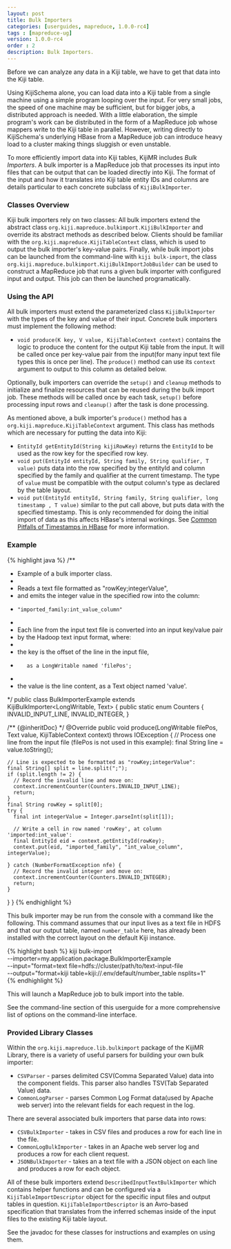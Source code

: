 ```yaml
---
layout: post
title: Bulk Importers
categories: [userguides, mapreduce, 1.0.0-rc4]
tags : [mapreduce-ug]
version: 1.0.0-rc4
order : 2
description: Bulk Importers.
---
```


Before we can analyze any data in a Kiji table, we have to get that data into the Kiji table.

Using KijiSchema alone, you can load data into a Kiji table from a single machine using a simple program looping over the input. For very small jobs, the speed of one machine may be sufficient, but for bigger jobs, a distributed approach is needed. With a little elaboration, the simple program's work can be distributed in the form of a MapReduce job whose mappers write to the Kiji table in parallel. However, writing directly to KijiSchema's underlying HBase from a MapReduce job can introduce heavy load to a cluster making things sluggish or even unstable.

To more efficiently import data into Kiji tables, KijiMR includes _Bulk Importers_. A bulk importer is a MapReduce job that processes its input into files that can be output that can be loaded directly into Kiji. The format of the input and how it translates into Kiji table entity IDs and columns are details particular to each concrete subclass of `KijiBulkImporter`.

### Classes Overview

Kiji bulk importers rely on two classes:
All bulk importers extend the abstract class `org.kiji.mapreduce.bulkimport.KijiBulkImporter` and override its abstract methods as described below.  Clients should be familiar with the `org.kiji.mapreduce.KijiTableContext` class, which is used to output the bulk importer's key-value pairs.  Finally, while bulk import jobs can be launched from the command-line with `kiji bulk-import`, the class `org.kiji.mapreduce.bulkimport.KijiBulkImportJobBuilder` can be used to construct a MapReduce job that runs a given bulk importer with configured input and output.  This job can then be launched programatically.

### Using the API

All bulk importers must extend the parameterized class `KijiBulkImporter` with the types of the key and value of their input.  Concrete bulk importers must implement the following method:

* `void produce(K key, V value, KijiTableContext context)` contains the logic to produce the content for the output Kiji table from the input.  It will be called once per key-value pair from the input(for many input text file types this is once per line).  The `produce()` method can use its `context` argument to output to this column as detailed below.

Optionally, bulk importers can override the `setup()` and `cleanup` methods to initialize and finalize resources that can be reused during the bulk import job.  These methods will be called once by each task, `setup()` before processing input rows and `cleanup()` after the task is done processing.

As mentioned above, a bulk importer's `produce()` method has a `org.kiji.mapreduce.KijiTableContext` argument.  This class has methods which are necessary for putting the data into Kiji:
* `EntityId getEntityId(String kijiRowKey)` returns the `EntityId` to be used as the row key for the specified row key.
* `void put(EntityId entityId, String family, String qualifier, T value)` puts data into the row specified by the entityId and column specified by the family and qualifier at the current timestamp.  The type of `value` must be compatible with the output column's type as declared by the table layout.
* `void put(EntityId entityId, String family, String qualifier, long timestamp , T value)` similar to the put call above, but puts data with the specified timestamp.  This is only recommended for doing the initial import of data as this affects HBase's internal workings.  See <a href="http://www.kiji.org/2013/02/13/common-pitfalls-of-timestamps-in-hbase">Common Pitfalls of Timestamps in HBase</a> for more information.

### Example

{% highlight java %}
/**
 * Example of a bulk importer class.
 *
 * Reads a text file formatted as "rowKey;integerValue",
 * and emits the integer value in the specified row into the column:
 *     "imported_family:int_value_column"
 *
 * Each line from the input text file is converted into an input key/value pair
 * by the Hadoop text input format, where:
 *   <li> the key is the offset of the line in the input file,
 *        as a LongWritable named 'filePos';
 *   <li> the value is the line content, as a Text object named 'value'.
 */
public class BulkImporterExample extends KijiBulkImporter<LongWritable, Text> {
  public static enum Counters {
    INVALID_INPUT_LINE,
    INVALID_INTEGER,
  }

  /** {@inheritDoc} */
  @Override
  public void produce(LongWritable filePos, Text value, KijiTableContext context)
      throws IOException {
    // Process one line from the input file (filePos is not used in this example):
    final String line = value.toString();

    // Line is expected to be formatted as "rowKey;integerValue":
    final String[] split = line.split(";");
    if (split.length != 2) {
      // Record the invalid line and move on:
      context.incrementCounter(Counters.INVALID_INPUT_LINE);
      return;
    }
    final String rowKey = split[0];
    try {
      final int integerValue = Integer.parseInt(split[1]);

      // Write a cell in row named 'rowKey', at column 'imported:int_value':
      final EntityId eid = context.getEntityId(rowKey);
      context.put(eid, "imported_family", "int_value_column", integerValue);

    } catch (NumberFormatException nfe) {
      // Record the invalid integer and move on:
      context.incrementCounter(Counters.INVALID_INTEGER);
      return;
    }
  }
}
{% endhighlight %}

This bulk importer may be run from the console with a command like the following. This command assumes that our input lives as a text file in HDFS and that our output table, named `number_table` here, has already been installed with the correct layout on the default Kiji instance.

{% highlight bash %}
kiji bulk-import \
    --importer=my.application.package.BulkImporterExample \
    --input="format=text file=hdfs://cluster/path/to/text-input-file \
    --output="format=kiji table=kiji://.env/default/number_table nsplits=1" \
{% endhighlight %}

This will launch a MapReduce job to bulk import into the table.

See the command-line section of this userguide for a more comprehensive list of options on the command-line interface.

### Provided Library Classes

Within the `org.kiji.mapreduce.lib.bulkimport` package of the KijiMR Library, there is a variety of useful parsers for building your own bulk importer:
* `CSVParser` - parses delimited CSV(Comma Separated Value) data into the component fields.  This parser also handles TSV(Tab Separated Value) data.
* `CommonLogParser` - parses Common Log Format data(used by Apache web server) into the relevant fields for each request in the log.

There are several associated bulk importers that parse data into rows:
* `CSVBulkImporter` - takes in CSV files and produces a row for each line in the file.
* `CommonLogBulkImporter` - takes in an Apache web server log and produces a row for each client request.
* `JSONBulkImporter` - takes an a text file with a JSON object on each line and produces a row for each object.

All of these bulk importers extend `DescribedInputTextBulkImporter` which contains helper functions and can be configured via a `KijiTableImportDescriptor` object for the specific input files and output tables in question. `KijiTableImportDescriptor` is an Avro-based specification that translates from the inferred schemas inside of the input files to the existing Kiji table layout.

See the javadoc for these classes for instructions and examples on using them.

